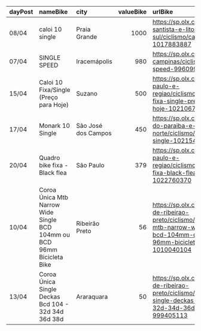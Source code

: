 | dayPost   | nameBike                                                                | city                |   valueBike | urlBike                                                                                                                                    |
|:----------|:------------------------------------------------------------------------|:--------------------|------------:|:-------------------------------------------------------------------------------------------------------------------------------------------|
| 08/04     | caloi 10 single                                                         | Praia Grande        |        1000 | https://sp.olx.com.br/baixada-santista-e-litoral-sul/ciclismo/caloi-10-single-1017883887                                                   |
| 07/04     | SINGLE SPEED                                                            | Iracemápolis        |         980 | https://sp.olx.com.br/grande-campinas/ciclismo/single-speed-996099294                                                                      |
| 15/04     | Caloi 10 Fixa/Single (Preço para Hoje)                                  | Suzano              |         500 | https://sp.olx.com.br/sao-paulo-e-regiao/ciclismo/caloi-10-fixa-single-preco-para-hoje-1021067480                                          |
| 17/04     | Monark 10 Single                                                        | São José dos Campos |         450 | https://sp.olx.com.br/vale-do-paraiba-e-litoral-norte/ciclismo/monark-10-single-1021547158                                                 |
| 20/04     | Quadro bike fixa - Black flea                                           | São Paulo           |         379 | https://sp.olx.com.br/sao-paulo-e-regiao/ciclismo/quadro-bike-fixa-black-flea-1022760370                                                   |
| 10/04     | Coroa Única Mtb Narrow Wide Single BCD 104mm ou BCD 96mm Bicicleta Bike | Ribeirão Preto      |          56 | https://sp.olx.com.br/regiao-de-ribeirao-preto/ciclismo/coroa-unica-mtb-narrow-wide-single-bcd-104mm-ou-bcd-96mm-bicicleta-bike-1010040104 |
| 13/04     | Coroa Única Single Deckas Bcd 104 - 32d 34d 36d 38d                     | Araraquara          |          50 | https://sp.olx.com.br/regiao-de-ribeirao-preto/ciclismo/coroa-unica-single-deckas-bcd-104-32d-34d-36d-38d-999405113                        |